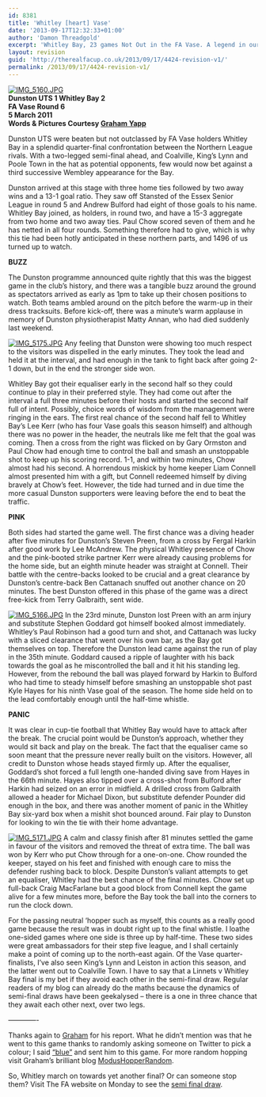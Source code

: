 ```yaml
---
id: 8381
title: 'Whitley [heart] Vase'
date: '2013-09-17T12:32:33+01:00'
author: 'Damon Threadgold'
excerpt: 'Whitley Bay, 23 games Not Out in the FA Vase. A legend in our eyes, modushopperrandom''s Graham Yapp agreed to do us a piece on the continuing saga of Whitley Bay''s record-breaking FA Vase run. And this despite us being at fault for sending him all that way north. He really is too kind and indeed too good...'
layout: revision
guid: 'http://therealfacup.co.uk/2013/09/17/4424-revision-v1/'
permalink: /2013/09/17/4424-revision-v1/
---
```


[![IMG_5160.JPG](http://lh6.ggpht.com/_3L4_Y2OBz2M/TXP-Ho8sRbI/AAAAAAAADlA/VMyhT0KUb4M/s320/IMG_5160.JPG)](http://lh6.ggpht.com/_3L4_Y2OBz2M/TXP-Ho8sRbI/AAAAAAAADlA/VMyhT0KUb4M/w800/IMG_5160.JPG)  
**Dunston UTS 1 Whitley Bay 2  
FA Vase Round 6  
5 March 2011  
Words &amp; Pictures Courtesy [Graham Yapp](http://modushopperrandom.blogspot.com/)**

Dunston UTS were beaten but not outclassed by FA Vase holders Whitley Bay in a splendid quarter-final confrontation between the Northern League rivals. With a two-legged semi-final ahead, and Coalville, King’s Lynn and Poole Town in the hat as potential opponents, few would now bet against a third successive Wembley appearance for the Bay.

Dunston arrived at this stage with three home ties followed by two away wins and a 13-1 goal ratio. They saw off Stansted of the Essex Senior League in round 5 and Andrew Bulford had eight of those goals to his name. Whitley Bay joined, as holders, in round two, and have a 15-3 aggregate from two home and two away ties. Paul Chow scored seven of them and he has netted in all four rounds. Something therefore had to give, which is why this tie had been hotly anticipated in these northern parts, and 1496 of us turned up to watch.

**BUZZ**

The Dunston programme announced quite rightly that this was the biggest game in the club’s history, and there was a tangible buzz around the ground as spectators arrived as early as 1pm to take up their chosen positions to watch. Both teams ambled around on the pitch before the warm-up in their dress tracksuits. Before kick-off, there was a minute’s warm applause in memory of Dunston physiotherapist Matty Annan, who had died suddenly last weekend.

[![IMG_5175.JPG](http://lh4.ggpht.com/_3L4_Y2OBz2M/TXQGzrLFiRI/AAAAAAAADlw/2MvH8i_NrFg/s320/IMG_5175.JPG)](http://lh4.ggpht.com/_3L4_Y2OBz2M/TXQGzrLFiRI/AAAAAAAADlw/2MvH8i_NrFg/w800/IMG_5175.JPG) Any feeling that Dunston were showing too much respect to the visitors was dispelled in the early minutes. They took the lead and held it at the interval, and had enough in the tank to fight back after going 2-1 down, but in the end the stronger side won.

Whitley Bay got their equaliser early in the second half so they could continue to play in their preferred style. They had come out after the interval a full three minutes before their hosts and started the second half full of intent. Possibly, choice words of wisdom from the management were ringing in the ears. The first real chance of the second half fell to Whitley Bay’s Lee Kerr (who has four Vase goals this season himself) and although there was no power in the header, the neutrals like me felt that the goal was coming. Then a cross from the right was flicked on by Gary Ormston and Paul Chow had enough time to control the ball and smash an unstoppable shot to keep up his scoring record. 1-1, and within two minutes, Chow almost had his second. A horrendous miskick by home keeper Liam Connell almost presented him with a gift, but Connell redeemed himself by diving bravely at Chow’s feet. However, the tide had turned and in due time the more casual Dunston supporters were leaving before the end to beat the traffic.

**PINK**

Both sides had started the game well. The first chance was a diving header after five minutes for Dunston’s Steven Preen, from a cross by Fergal Harkin after good work by Lee McAndrew. The physical Whitley presence of Chow and the pink-booted strike partner Kerr were already causing problems for the home side, but an eighth minute header was straight at Connell. Their battle with the centre-backs looked to be crucial and a great clearance by Dunston’s centre-back Ben Cattanach snuffed out another chance on 20 minutes. The best Dunston offered in this phase of the game was a direct free-kick from Terry Galbraith, sent wide.

[![IMG_5166.JPG](http://lh3.ggpht.com/_3L4_Y2OBz2M/TXP-TcXKgnI/AAAAAAAADlM/KsYfFbMMtcI/s320/IMG_5166.JPG)](http://lh3.ggpht.com/_3L4_Y2OBz2M/TXP-TcXKgnI/AAAAAAAADlM/KsYfFbMMtcI/w800/IMG_5166.JPG) In the 23rd minute, Dunston lost Preen with an arm injury and substitute Stephen Goddard got himself booked almost immediately. Whitley’s Paul Robinson had a good turn and shot, and Cattanach was lucky with a sliced clearance that went over his own bar, as the Bay got themselves on top. Therefore the Dunston lead came against the run of play in the 35th minute. Goddard caused a ripple of laughter with his back towards the goal as he miscontrolled the ball and it hit his standing leg. However, from the rebound the ball was played forward by Harkin to Bulford who had time to steady himself before smashing an unstoppable shot past Kyle Hayes for his ninth Vase goal of the season. The home side held on to the lead comfortably enough until the half-time whistle.

**PANIC**

It was clear in cup-tie football that Whitley Bay would have to attack after the break. The crucial point would be Dunston’s approach, whether they would sit back and play on the break. The fact that the equaliser came so soon meant that the pressure never really built on the visitors. However, all credit to Dunston whose heads stayed firmly up. After the equaliser, Goddard’s shot forced a full length one-handed diving save from Hayes in the 66th minute. Hayes also tipped over a cross-shot from Bulford after Harkin had seized on an error in midfield. A drilled cross from Galbraith allowed a header for Michael Dixon, but substitute defender Pounder did enough in the box, and there was another moment of panic in the Whitley Bay six-yard box when a mishit shot bounced around. Fair play to Dunston for looking to win the tie with their home advantage.

[![IMG_5171.JPG](http://lh6.ggpht.com/_3L4_Y2OBz2M/TXQGwpbvAxI/AAAAAAAADls/l11mp7mSEN8/s320/IMG_5171.JPG)](http://lh6.ggpht.com/_3L4_Y2OBz2M/TXQGwpbvAxI/AAAAAAAADls/l11mp7mSEN8/w800/IMG_5171.JPG) A calm and classy finish after 81 minutes settled the game in favour of the visitors and removed the threat of extra time. The ball was won by Kerr who put Chow through for a one-on-one. Chow rounded the keeper, stayed on his feet and finished with enough care to miss the defender rushing back to block. Despite Dunston’s valiant attempts to get an equaliser, Whitley had the best chance of the final minutes. Chow set up full-back Craig MacFarlane but a good block from Connell kept the game alive for a few minutes more, before the Bay took the ball into the corners to run the clock down.

For the passing neutral ‘hopper such as myself, this counts as a really good game because the result was in doubt right up to the final whistle. I loathe one-sided games where one side is three up by half-time. These two sides were great ambassadors for their step five league, and I shall certainly make a point of coming up to the north-east again. Of the Vase quarter-finalists, I’ve also seen King’s Lynn and Leiston in action this season, and the latter went out to Coalville Town. I have to say that a Linnets v Whitley Bay final is my bet if they avoid each other in the semi-final draw. Regular readers of my blog can already do the maths because the dynamics of semi-final draws have been geekalysed – there is a one in three chance that they await each other next, over two legs.

————-

Thanks again to [Graham](http://twitter.com/#!/GrahamYapp) for his report. What he didn’t mention was that he went to this game thanks to randomly asking someone on Twitter to pick a colour; I said [“blue”](http://twitter.com/#!/damon_th/status/43815103774212096) and sent him to this game. For more random hopping visit Graham’s brilliant blog [ModusHopperRandom](http://modushopperrandom.blogspot.com/).

So, Whitley march on towards yet another final? Or can someone stop them? Visit The FA website on Monday to see the [semi final draw](http://www.thefa.com/TheFACup/FACompetitions/TheFAVase/Fixtures).